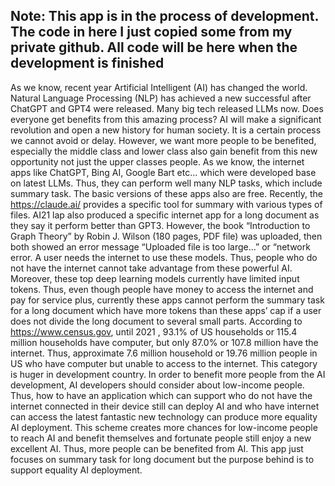 ﻿## Note: This app is in the process of development. The code in here I just copied some from my private github. All code will be here when the development is finished
As we know, recent year Artificial Intelligent (AI) has changed the world. Natural Language Processing (NLP) has achieved a new successful after ChatGPT and GPT4 were released. Many big tech released LLMs now. Does everyone get benefits from this amazing process? AI will make a significant revolution and open a new history for human society. It is a certain process we cannot avoid or delay. However, we want more people to be benefited, especially the middle class and lower class also gain benefit from this new opportunity not just the upper classes people. As we know, the internet apps like ChatGPT, Bing AI, Google Bart etc... which were developed base on latest LLMs. Thus, they can perform well many NLP tasks, which include summary task. The basic versions of these apps also are free. Recently, the https://claude.ai/ provides a specific tool for summary with various types of files.  AI21 lap also produced a specific internet app for a long document as they say it perform better than GPT3. However, the book “Introduction to Graph Theory” by Robin J. Wilson (180 pages, PDF file) was uploaded, then both showed an error message “Uploaded file is too large…” or “network error.   A user needs the internet to use these models. Thus, people who do not have the internet cannot take advantage from these powerful AI. Moreover, these top deep learning models currently have limited input tokens. Thus, even though people have money to access the internet and pay for service plus, currently these apps cannot perform the summary task for a long document which have more tokens than these apps’ cap if a user does not divide the long document to several small parts. According to https://www.census.gov, until 2021 , 93.1% of US households or 115.4 million households  have computer, but only 87.0% or 107.8 million have the internet. Thus, approximate 7.6 million household or 19.76 million people in US who have computer but unable to access to the internet. This category is huger in development country.
In order to benefit more people from the AI development, AI developers should consider about low-income people. Thus, how to have an application which can support who do not have the internet connected in their device still can deploy AI and who have internet can access the latest fantastic new technology can produce more equality AI deployment. This scheme creates more chances for low-income people to reach AI and benefit themselves and fortunate people still enjoy a new excellent AI. Thus, more people can be benefited from AI. This app just focuses on summary task for long document but the purpose behind is to support equality AI deployment.

